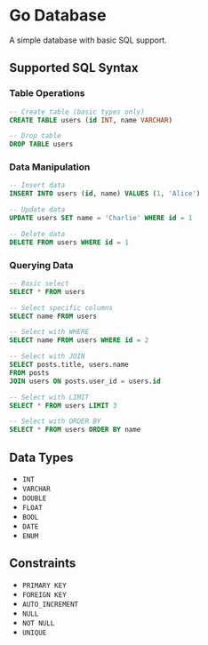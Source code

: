 # Go Database

A simple database with basic SQL support.

## Supported SQL Syntax

### Table Operations

```sql
-- Create table (basic types only)
CREATE TABLE users (id INT, name VARCHAR)

-- Drop table
DROP TABLE users
```

### Data Manipulation

```sql
-- Insert data
INSERT INTO users (id, name) VALUES (1, 'Alice')

-- Update data
UPDATE users SET name = 'Charlie' WHERE id = 1

-- Delete data
DELETE FROM users WHERE id = 1
```

### Querying Data

```sql
-- Basic select
SELECT * FROM users

-- Select specific columns
SELECT name FROM users

-- Select with WHERE
SELECT name FROM users WHERE id = 2

-- Select with JOIN
SELECT posts.title, users.name 
FROM posts 
JOIN users ON posts.user_id = users.id

-- Select with LIMIT
SELECT * FROM users LIMIT 3

-- Select with ORDER BY
SELECT * FROM users ORDER BY name
```

## Data Types

- `INT`
- `VARCHAR`
- `DOUBLE`
- `FLOAT`
- `BOOL`
- `DATE`
- `ENUM`

## Constraints

- `PRIMARY KEY`
- `FOREIGN KEY`
- `AUTO_INCREMENT`
- `NULL`
- `NOT NULL`
- `UNIQUE`
